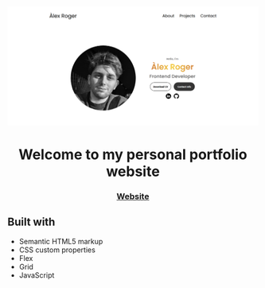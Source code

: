 ![Personal Portfolio website](https://github.com/alexrogerm/alexrogerm.github.io/blob/main/assets/Portfolio.png?raw=true)
<h1 align="center">Welcome to my personal portfolio website</h1>
<div align="center">
  <h3><a href="https://alexrogerm.github.io./" target="blank">Website<br></a></h3> 
</div>



## Built with 

- Semantic HTML5 markup
- CSS custom properties
- Flex
- Grid
- JavaScript

